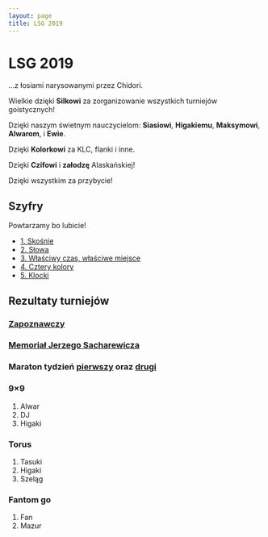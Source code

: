 ```yaml
---
layout: page
title: LSG 2019
---
```


# LSG 2019

...z łosiami narysowanymi przez Chidori.

Wielkie dzięki **Silkowi** za zorganizowanie wszystkich turniejów goistycznych!

Dzięki naszym świetnym nauczycielom: **Siasiowi**, **Higakiemu**, **Maksymowi**, **Alwarom**, i **Ewie**.

Dzięki **Kolorkowi** za KLC, flanki i inne.

Dzięki **Czifowi** i **załodzę** Alaskańskiej!

Dzięki wszystkim za przybycie!

<!--
## Rozpisy

- [1 - sobota, niedziela, poniedziałek](/public/2019/1.pdf)
- [2 - wtorek, środa](/public/2019/2.pdf)
- [3 - czwartek, piątek](/public/2019/3.pdf)
- [4 - sobota, niedziela, poniedziałek](/public/2019/4.pdf)
- [5 - wtorek, środa, czwartek](/public/2019/5.pdf)
- [6 - piątek, sobota, niedziela](/public/2019/6.pdf)
-->

## Szyfry

Powtarzamy bo lubicie!

- [1. Skośnie](/public/2019/szyfry-1.pdf)
- [2. Słowa](/public/2019/szyfry-2.pdf)
- [3. Właściwy czas, właściwe miejsce](/public/2019/szyfry-3.pdf)
- [4. Cztery kolory](/public/2019/szyfry-4.pdf)
- [5. Klocki](/public/2019/szyfry-5.pdf)


## Rezultaty turniejów

### [Zapoznawczy](https://www.europeangodatabase.eu/EGD/Tournament_Card.php?&key=T190812A)

### [Memoriał Jerzego Sacharewicza](https://www.europeangodatabase.eu/EGD/Tournament_Card.php?&key=T190817F)

### Maraton tydzień [pierwszy](https://www.europeangodatabase.eu/EGD/Tournament_Card.php?&key=T190813A) oraz [drugi](https://www.europeangodatabase.eu/EGD/Tournament_Card.php?&key=T190819A)

### 9&times;9

1. Alwar
2. DJ
3. Higaki

### Torus

1. Tasuki
2. Higaki
3. Szeląg

### Fantom go

1. Fan
2. Mazur

